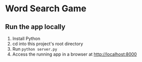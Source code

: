# Word Search Game 

## Run the app locally

1. Install Python
1. cd into this project's root directory
1. Run `python server.py`
1. Access the running app in a browser at <http://localhost:8000>


